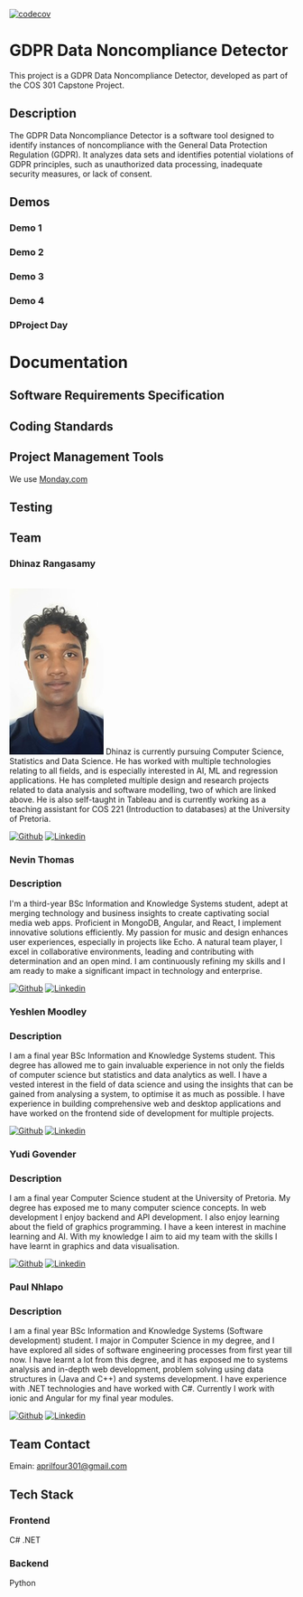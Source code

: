 [![codecov](https://codecov.io/github/COS301-SE-2024/GDPR-data-noncompliance-detector/graph/badge.svg?token=nEPpXWGssM)](https://codecov.io/github/COS301-SE-2024/GDPR-data-noncompliance-detector)

# GDPR Data Noncompliance Detector

This project is a GDPR Data Noncompliance Detector, developed as part of the COS 301 Capstone Project.

## Description

The GDPR Data Noncompliance Detector is a software tool designed to identify instances of noncompliance with the General Data Protection Regulation (GDPR). It analyzes data sets and identifies potential violations of GDPR principles, such as unauthorized data processing, inadequate security measures, or lack of consent.

## Demos

### Demo 1

### Demo 2

### Demo 3

### Demo 4

### DProject Day

# Documentation

## Software Requirements Specification

## Coding Standards

## Project Management Tools
We use [Monday.com](https://tuks247552.monday.com/boards)

## Testing 


## Team

### Dhinaz Rangasamy
<br/>
<img src="https://github.com/COS301-SE-2024/GDPR-data-noncompliance-detector/blob/develop/documentation/headshots/Dhinaz.jpg">
Dhinaz is currently pursuing Computer Science, Statistics and Data Science. He has worked with multiple technologies relating to all fields, and is especially interested in AI, ML and regression applications. He has completed multiple design and research projects related to data analysis and software modelling, two of which are linked above. He is also self-taught in Tableau and is currently working as a teaching assistant for COS 221 (Introduction to databases) at the University of Pretoria.

[![Github](https://img.shields.io/badge/GitHub-100000?style=for-the-badge&logo=github&logoColor=white "Github")](https://github.com/u21598012) 
 [![Linkedin](https://img.shields.io/badge/LinkedIn-0077B5?style=for-the-badge&logo=linkedin&logoColor=white "Linkedin")](https://www.linkedin.com/in/dhinaz-rangasamy-2b9636305)



### Nevin Thomas 

### Description
I'm a third-year BSc Information and Knowledge Systems student, adept at merging technology and business insights to create captivating social media web apps. Proficient in MongoDB, Angular, and React, I implement innovative solutions efficiently. My passion for music and design enhances user experiences, especially in projects like Echo. A natural team player, I excel in collaborative environments, leading and contributing with determination and an open mind. I am continuously refining my skills and I am ready to make a significant impact in technology and enterprise.

[![Github](https://img.shields.io/badge/GitHub-100000?style=for-the-badge&logo=github&logoColor=white "Github")](https://github.com/Nevin-Thomas) 
 [![Linkedin](https://img.shields.io/badge/LinkedIn-0077B5?style=for-the-badge&logo=linkedin&logoColor=white "Linkedin")](https://www.linkedin.com/in/nevin-thomas-a625462b3)

### Yeshlen Moodley

### Description
I am a final year BSc Information and Knowledge Systems student. This degree has allowed me to gain invaluable experience in not only the fields of computer science but statistics and data analytics as well. I have a vested interest in the field of data science and using the insights that can be gained from analysing a system, to optimise it as much as possible. I have experience in building comprehensive web and desktop applications and have worked on the frontend side of development for multiple projects.


[![Github](https://img.shields.io/badge/GitHub-100000?style=for-the-badge&logo=github&logoColor=white "Github")](https://github.com/Yeshlen) 
 [![Linkedin](https://img.shields.io/badge/LinkedIn-0077B5?style=for-the-badge&logo=linkedin&logoColor=white "Linkedin")](https://www.linkedin.com/in/yeshlen-moodley-a4349b300)

### Yudi Govender

### Description
I am a final year Computer Science student at the University of Pretoria. My degree has exposed me to many computer science concepts. In web development I enjoy backend and API development. I also enjoy learning about the field of graphics programming. I have a keen interest in machine learning and AI. With my knowledge I aim to aid my team with the skills I have learnt in graphics and data visualisation.

[![Github](https://img.shields.io/badge/GitHub-100000?style=for-the-badge&logo=github&logoColor=white "Github")](https://github.com/Yudi-G) 
 [![Linkedin](https://img.shields.io/badge/LinkedIn-0077B5?style=for-the-badge&logo=linkedin&logoColor=white "Linkedin")](https://www.linkedin.com/in/yudi-govender-6b81b3302)

### Paul Nhlapo

### Description
I am a final year BSc Information and Knowledge Systems (Software development) student. I major in Computer Science in my degree, and I have explored all sides of software engineering processes from first year till now. I have learnt a lot from this degree, and it has exposed me to systems analysis and in-depth web development, problem solving using data structures in (Java and C++) and systems development. I have experience with .NET technologies and have worked with C#. Currently I work with ionic and Angular for my final year modules.

[![Github](https://img.shields.io/badge/GitHub-100000?style=for-the-badge&logo=github&logoColor=white "Github")](https://github.com/paul-nhlapo) 
 [![Linkedin](https://img.shields.io/badge/LinkedIn-0077B5?style=for-the-badge&logo=linkedin&logoColor=white "Linkedin")](https://www.linkedin.com/in/paul-nhlapo-b9b59219a)

## Team Contact

Emain: aprilfour301@gmail.com

## Tech Stack

### Frontend
C# .NET

### Backend
Python

